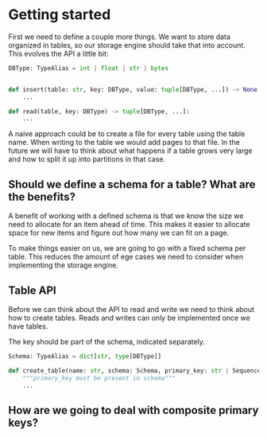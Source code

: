 # Getting started

First we need to define a couple more things. We want to store data organized in tables, so our storage engine
should take that into account. This evolves the API a little bit:

```python
DBType: TypeAlias = int | float | str | bytes


def insert(table: str, key: DBType, value: tuple[DBType, ...]) -> None:
    ...

def read(table, key: DBType) -> tuple[DBType, ...]:
    ...
```

A naive approach could be to create a file for every table using the table name. When writing to the
table we would add pages to that file. In the future we will have to think about what happens if a table
grows very large and how to split it up into partitions in that case.

## Should we define a schema for a table? What are the benefits?

A benefit of working with a defined schema is that we know the size we need to allocate for an item ahead of time.
This makes it easier to allocate space for new items and figure out how many we can fit on a page.

To make things easier on us, we are going to go with a fixed schema per table. This reduces the amount of ege
cases we need to consider when implementing the storage engine.

## Table API

Before we can think about the API to read and write we need to think about how to create tables.
Reads and writes can only be implemented once we have tables.

The key should be part of the schema, indicated separately.

```python
Schema: TypeAlias = dict[str, type[DBType]]

def create_table(name: str, schema: Schema, primary_key: str | Sequence[str]):
    """primary_key must be present in schema"""
    ...

```

## How are we going to deal with composite primary keys?
